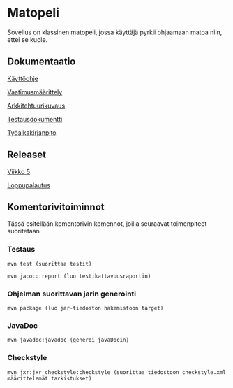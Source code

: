 # Matopeli

Sovellus on klassinen matopeli, jossa käyttäjä pyrkii ohjaamaan matoa niin, ettei se kuole.

## Dokumentaatio

[Käyttöohje](https://github.com/AnnaKuokkanen/ot-harjoitustyo/blob/master/SnakeGame/dokumentaatio/kayttoohje.md)

[Vaatimusmäärittely](https://github.com/AnnaKuokkanen/ot-harjoitustyo/blob/master/SnakeGame/dokumentaatio/Vaatimusm%C3%A4%C3%A4rittely.md)

[Arkkitehtuurikuvaus](https://github.com/AnnaKuokkanen/ot-harjoitustyo/blob/master/SnakeGame/dokumentaatio/arkkitehtuuri.md)

[Testausdokumentti](https://github.com/AnnaKuokkanen/ot-harjoitustyo/blob/master/SnakeGame/dokumentaatio/testaus.md)

[Työaikakirjanpito](https://github.com/AnnaKuokkanen/ot-harjoitustyo/blob/master/SnakeGame/dokumentaatio/tyotunnit.md)

## Releaset
[Viikko 5](https://github.com/AnnaKuokkanen/ot-harjoitustyo/releases/tag/viikko5) 

[Loppupalautus](https://github.com/AnnaKuokkanen/SnakeGame/releases/tag/loppupalautus)

## Komentorivitoiminnot

Tässä esitellään komentorivin komennot, joilla seuraavat toimenpiteet suoritetaan

### Testaus

`mvn test (suorittaa testit)`

`mvn jacoco:report (luo testikattavuusraportin)`

### Ohjelman suorittavan jarin generointi

`mvn package (luo jar-tiedoston hakemistoon target)`

### JavaDoc

`mvn javadoc:javadoc (generoi javaDocin)`

### Checkstyle

`mvn jxr:jxr checkstyle:checkstyle (suorittaa tiedostoon checkstyle.xml määrittelemät tarkistukset)`
